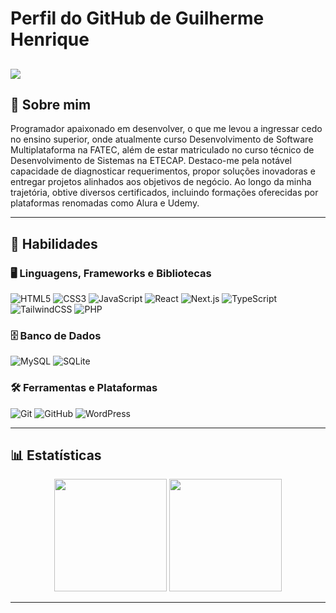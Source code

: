 # Perfil do GitHub de Guilherme Henrique
![](https://github.com/user-attachments/assets/4a20e1c8-5164-4188-9ba7-ab1339f39c3a)
---

## 👾 Sobre mim
<p>Programador apaixonado em desenvolver, o que me levou a ingressar cedo no ensino superior, onde atualmente curso Desenvolvimento de Software Multiplataforma na FATEC, além de estar matriculado no curso técnico de Desenvolvimento de Sistemas na ETECAP. Destaco-me pela notável capacidade de diagnosticar requerimentos, propor soluções inovadoras e entregar projetos alinhados aos objetivos de negócio. Ao longo da minha trajetória, obtive diversos certificados, incluindo formações oferecidas por plataformas renomadas como Alura e Udemy.</p>

---

## 🚀 Habilidades

### 🖥 Linguagens, Frameworks e Bibliotecas
![HTML5](https://img.shields.io/badge/HTML5-E34F26?style=for-the-badge&logo=html5&logoColor=white)
![CSS3](https://img.shields.io/badge/CSS3-1572B6?style=for-the-badge&logo=css3&logoColor=white)
![JavaScript](https://img.shields.io/badge/JavaScript-F7DF1E?style=for-the-badge&logo=javascript&logoColor=black)
![React](https://img.shields.io/badge/React-61DAFB?style=for-the-badge&logo=react&logoColor=black)
![Next.js](https://img.shields.io/badge/Next.js-000000?style=for-the-badge&logo=next.js&logoColor=white)
![TypeScript](https://img.shields.io/badge/TypeScript-3178C6?style=for-the-badge&logo=typescript&logoColor=white)
![TailwindCSS](https://img.shields.io/badge/TailwindCSS-38B2AC?style=for-the-badge&logo=tailwind-css&logoColor=white)
![PHP](https://img.shields.io/badge/PHP-777BB4?style=for-the-badge&logo=php&logoColor=white)

### 🗄 Banco de Dados
![MySQL](https://img.shields.io/badge/MySQL-4479A1?style=for-the-badge&logo=mysql&logoColor=white)
![SQLite](https://img.shields.io/badge/SQLite-003B57?style=for-the-badge&logo=sqlite&logoColor=white)

### 🛠 Ferramentas e Plataformas
![Git](https://img.shields.io/badge/Git-F05032?style=for-the-badge&logo=git&logoColor=white)
![GitHub](https://img.shields.io/badge/GitHub-181717?style=for-the-badge&logo=github&logoColor=white)
![WordPress](https://img.shields.io/badge/WordPress-21759B?style=for-the-badge&logo=wordpress&logoColor=white)

---

## 📊 Estatísticas

<div align="center">
<img height="180em" src="https://github-readme-streak-stats.herokuapp.com/?user=GuillhermeHenrique&theme=radical" />
<img height="180em" src="https://github-readme-stats.vercel.app/api/top-langs/?username=GuillhermeHenrique&layout=compact&theme=radical&card_width=320" />
</div>

---
